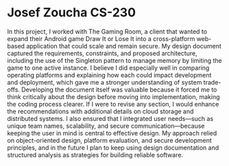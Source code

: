 # Josef Zoucha CS-230
In this project, I worked with The Gaming Room, a client that wanted to expand their Android game Draw It or Lose It into a cross-platform web-based application that could scale and remain secure. My design document captured the requirements, constraints, and proposed architecture, including the use of the Singleton pattern to manage memory by limiting the game to one active instance. I believe I did especially well in comparing operating platforms and explaining how each could impact development and deployment, which gave me a stronger understanding of system trade-offs. Developing the document itself was valuable because it forced me to think critically about the design before moving into implementation, making the coding process clearer. If I were to revise any section, I would enhance the recommendations with additional details on cloud storage and distributed systems. I also ensured that I integrated user needs—such as unique team names, scalability, and secure communication—because keeping the user in mind is central to effective design. My approach relied on object-oriented design, platform evaluation, and secure development principles, and in the future I plan to keep using design documentation and structured analysis as strategies for building reliable software.
